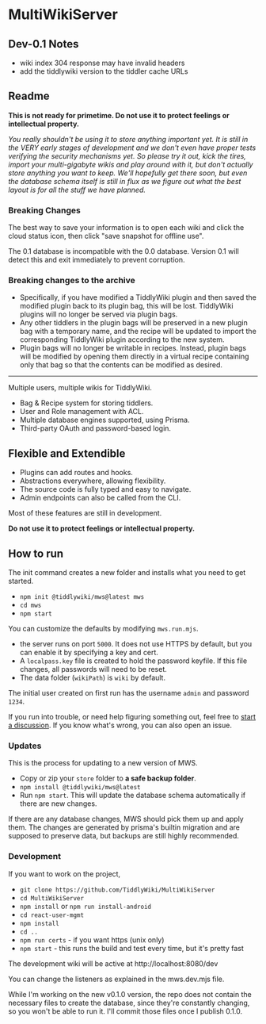 # MultiWikiServer

## Dev-0.1 Notes

- wiki index 304 response may have invalid headers
- add the tiddlywiki version to the tiddler cache URLs

## Readme

**This is not ready for primetime. Do not use it to protect feelings or intellectual property.**

*You really shouldn't be using it to store anything important yet. It is still in the VERY early stages of development and we don't even have proper tests verifying the security mechanisms yet. So please try it out, kick the tires, import your multi-gigabyte wikis and play around with it, but don't actually store anything you want to keep. We'll hopefully get there soon, but even the database schema itself is still in flux as we figure out what the best layout is for all the stuff we have planned.*

### Breaking Changes

The best way to save your information is to open each wiki and click the cloud status icon, then click "save snapshot for offline use". 

The 0.1 database is incompatible with the 0.0 database. Version 0.1 will detect this and exit immediately to prevent corruption.

### Breaking changes to the archive

- Specifically, if you have modified a TiddlyWiki plugin and then saved the modified plugin back to its plugin bag, this will be lost. TiddlyWiki plugins will no longer be served via plugin bags. 
- Any other tiddlers in the plugin bags will be preserved in a new plugin bag with a temporary name, and the recipe will be updated to import the corresponding TiddlyWiki plugin according to the new system. 
- Plugin bags will no longer be writable in recipes. Instead, plugin bags will be modified by opening them directly in a virtual recipe containing only that bag so that the contents can be modified as desired. 

-----

Multiple users, multiple wikis for TiddlyWiki.

- Bag & Recipe system for storing tiddlers.
- User and Role management with ACL.
- Multiple database engines supported, using Prisma.
- Third-party OAuth and password-based login.

## Flexible and Extendible 

- Plugins can add routes and hooks.
- Abstractions everywhere, allowing flexibility.
- The source code is fully typed and easy to navigate.
- Admin endpoints can also be called from the CLI.

Most of these features are still in development. 

**Do not use it to protect feelings or intellectual property.**

## How to run

The init command creates a new folder and installs what you need to get started. 

- `npm init @tiddlywiki/mws@latest mws`
- `cd mws`
- `npm start`

You can customize the defaults by modifying `mws.run.mjs`.

- the server runs on port `5000`. It does not use HTTPS by default, but you can enable it by specifying a key and cert. 
- A `localpass.key` file is created to hold the password keyfile. If this file changes, all passwords will need to be reset. 
- The data folder (`wikiPath`) is `wiki` by default.

The initial user created on first run has the username `admin` and password `1234`.

If you run into trouble, or need help figuring something out, feel free to [start a discussion](https://github.com/TiddlyWiki/MultiWikiServer/discussions). If you know what's wrong, you can also open an issue.


### Updates

This is the process for updating to a new version of MWS.

- Copy or zip your `store` folder to **a safe backup folder**.
- `npm install @tiddlywiki/mws@latest`
- Run `npm start`. This will update the database schema automatically if there are new changes.

If there are any database changes, MWS should pick them up and apply them. The changes are generated by prisma's builtin migration and are supposed to preserve data, but backups are still highly recommended.

### Development



If you want to work on the project, 

- `git clone https://github.com/TiddlyWiki/MultiWikiServer`
- `cd MultiWikiServer`
- `npm install` or `npm run install-android`
- `cd react-user-mgmt`
- `npm install`
- `cd ..`
- `npm run certs` - if you want https (unix only)
- `npm start` - this runs the build and test every time, but it's pretty fast

The development wiki will be active at http://localhost:8080/dev

You can change the listeners as explained in the mws.dev.mjs file.

While I'm working on the new v0.1.0 version, the repo does not contain the necessary files to create the database, since they're constantly changing, so you won't be able to run it. I'll commit those files once I publish 0.1.0.

